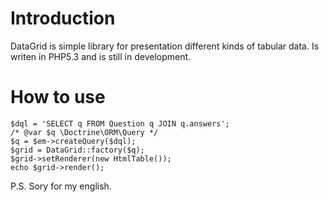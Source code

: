 # Introduction

DataGrid is simple library for presentation different kinds of tabular data.
Is writen in PHP5.3 and is still in development.

# How to use

```
$dql = 'SELECT q FROM Question q JOIN q.answers';
/* @var $q \Doctrine\ORM\Query */
$q = $em->createQuery($dql);
$grid = DataGrid::factory($q);
$grid->setRenderer(new HtmlTable());
echo $grid->render();
```

P.S. Sory for my english.
